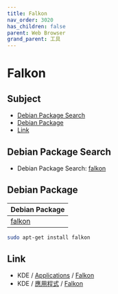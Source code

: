 ```yaml
---
title: Falkon
nav_order: 3020
has_children: false
parent: Web Browser
grand_parent: 工具
---
```



# Falkon


## Subject

* [Debian Package Search](#debian-package-search)
* [Debian Package](#debian-package)
* [Link](#link)


## Debian Package Search

* Debian Package Search: [falkon](https://packages.debian.org/search?searchon=names&keywords=falkon)


## Debian Package

| Debian Package |
| --- |
| [falkon](https://packages.debian.org/stable/falkon) |

``` sh
sudo apt-get install falkon
```


## Link

* KDE / [Applications](https://apps.kde.org/) / [Falkon](https://apps.kde.org/falkon/)
* KDE / [應用程式](https://apps.kde.org/zh-tw/) / [Falkon](https://apps.kde.org/zh-tw/falkon/)
